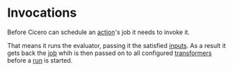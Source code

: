 # Invocations

Before Cicero can schedule an [action](action.md)'s job it needs to invoke it.

That means it runs the evaluator, passing it the satisfied [inputs](input.md).
As a result it gets back the [job](action.md#job) whih is then passed on
to all configured [transformers](transformer.md) before a [run](run.md) is started.
